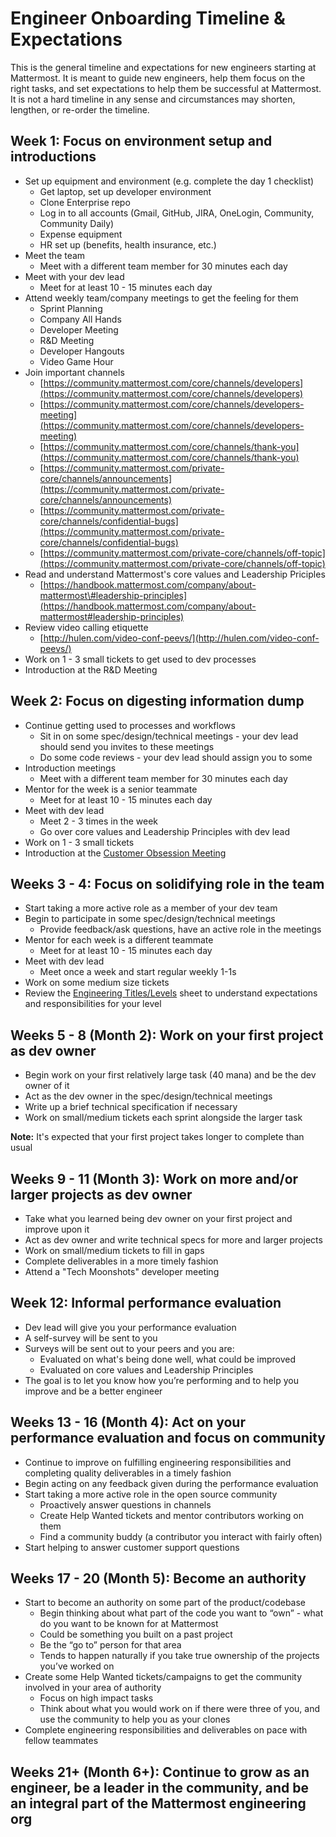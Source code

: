 # Engineer Onboarding Timeline & Expectations

This is the general timeline and expectations for new engineers starting at Mattermost. It is meant to guide new engineers, help them focus on the right tasks, and set expectations to help them be successful at Mattermost. It is not a hard timeline in any sense and circumstances may shorten, lengthen, or re-order the timeline.

## Week 1: Focus on environment setup and introductions

* Set up equipment and environment \(e.g. complete the day 1 checklist\)
  * Get laptop, set up developer environment
  * Clone Enterprise repo
  * Log in to all accounts \(Gmail, GitHub, JIRA, OneLogin, Community, Community Daily\)
  * Expense equipment
  * HR set up \(benefits, health insurance, etc.\)
* Meet the team
  * Meet with a different team member for 30 minutes each day
* Meet with your dev lead
  * Meet for at least 10 - 15 minutes each day
* Attend weekly team/company meetings to get the feeling for them
  * Sprint Planning
  * Company All Hands
  * Developer Meeting
  * R&D Meeting
  * Developer Hangouts
  * Video Game Hour
* Join important channels
  * [https://community.mattermost.com/core/channels/developers](https://community.mattermost.com/core/channels/developers)
  * [https://community.mattermost.com/core/channels/developers-meeting](https://community.mattermost.com/core/channels/developers-meeting)
  * [https://community.mattermost.com/core/channels/thank-you](https://community.mattermost.com/core/channels/thank-you)
  * [https://community.mattermost.com/private-core/channels/announcements](https://community.mattermost.com/private-core/channels/announcements)
  * [https://community.mattermost.com/private-core/channels/confidential-bugs](https://community.mattermost.com/private-core/channels/confidential-bugs)
  * [https://community.mattermost.com/private-core/channels/off-topic](https://community.mattermost.com/private-core/channels/off-topic)
* Read and understand Mattermost's core values and Leadership Priciples
  * [https://handbook.mattermost.com/company/about-mattermost\#leadership-principles](https://handbook.mattermost.com/company/about-mattermost#leadership-principles)
* Review video calling etiquette
  * [http://hulen.com/video-conf-peevs/](http://hulen.com/video-conf-peevs/)
* Work on 1 - 3 small tickets to get used to dev processes
* Introduction at the R&D Meeting

## Week 2: Focus on digesting information dump

* Continue getting used to processes and workflows
  * Sit in on some spec/design/technical meetings - your dev lead should send you invites to these meetings
  * Do some code reviews - your dev lead should assign you to some
* Introduction meetings
  * Meet with a different team member for 30 minutes each day
* Mentor for the week is a senior teammate
  * Meet for at least 10 - 15 minutes each day
* Meet with dev lead
  * Meet 2 - 3 times in the week
  * Go over core values and Leadership Principles with dev lead
* Work on 1 - 3 small tickets
* Introduction at the [Customer Obsession Meeting](https://handbook.mattermost.com/operations/operations/company-cadence#customer-obsession-meeting-aka-com)

## Weeks 3 - 4: Focus on solidifying role in the team

* Start taking a more active role as a member of your dev team
* Begin to participate in some spec/design/technical meetings
  * Provide feedback/ask questions, have an active role in the meetings
* Mentor for each week is a different teammate
  * Meet for at least 10 - 15 minutes each day
* Meet with dev lead
  * Meet once a week and start regular weekly 1-1s
* Work on some medium size tickets
* Review the [Engineering Titles/Levels](https://docs.google.com/spreadsheets/d/11pG9OqsLTltVylGRDBUOcTa65kkHd_EtRiPBz8Mnnpk/edit#gid=2064417787) sheet to understand expectations and responsibilities for your level

## Weeks 5 - 8 \(Month 2\): Work on your first project as dev owner

* Begin work on your first relatively large task \(40 mana\) and be the dev owner of it
* Act as the dev owner in the spec/design/technical meetings
* Write up a brief technical specification if necessary
* Work on small/medium tickets each sprint alongside the larger task

**Note:** It's expected that your first project takes longer to complete than usual

## Weeks 9 - 11 \(Month 3\): Work on more and/or larger projects as dev owner

* Take what you learned being dev owner on your first project and improve upon it
* Act as dev owner and write technical specs for more and larger projects
* Work on small/medium tickets to fill in gaps
* Complete deliverables in a more timely fashion
* Attend a "Tech Moonshots" developer meeting

## Week 12: Informal performance evaluation

* Dev lead will give you your performance evaluation
* A self-survey will be sent to you
* Surveys will be sent out to your peers and you are:
  * Evaluated on what's being done well, what could be improved
  * Evaluated on core values and Leadership Principles
* The goal is to let you know how you’re performing and to help you improve and be a better engineer

## Weeks 13 - 16 \(Month 4\): Act on your performance evaluation and focus on community

* Continue to improve on fulfilling engineering responsibilities and completing quality deliverables in a timely fashion
* Begin acting on any feedback given during the performance evaluation
* Start taking a more active role in the open source community
  * Proactively answer questions in channels
  * Create Help Wanted tickets and mentor contributors working on them
  * Find a community buddy \(a contributor you interact with fairly often\)
* Start helping to answer customer support questions

## Weeks 17 - 20 \(Month 5\): Become an authority

* Start to become an authority on some part of the product/codebase
  * Begin thinking about what part of the code you want to “own” - what do you want to be known for at Mattermost
  * Could be something you built on a past project
  * Be the “go to” person for that area
  * Tends to happen naturally if you take true ownership of the projects you’ve worked on
* Create some Help Wanted tickets/campaigns to get the community involved in your area of authority
  * Focus on high impact tasks
  * Think about what you would work on if there were three of you, and use the community to help you as your clones
* Complete engineering responsibilities and deliverables on pace with fellow teammates

## Weeks 21+ \(Month 6+\): Continue to grow as an engineer, be a leader in the community, and be an integral part of the Mattermost engineering org

